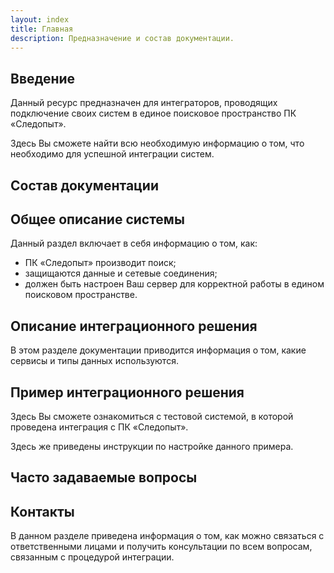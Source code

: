 ```yaml
---
layout: index
title: Главная
description: Предназначение и состав документации.
---
```

<section markdown='1'>
<div class='page-header'>
  <h1 id='overview'>Введение</h1>
</div>

Данный ресурс предназначен для интеграторов, проводящих подключение своих систем в единое поисковое пространство ПК «Следопыт».

Здесь Вы сможете найти всю необходимую информацию о том, что необходимо для успешной интеграции систем.

</section>

<section markdown='1'>
<div class='page-header'>
  <h1 id='content'>Состав документации</h1>
</div>

## Общее описание системы

Данный раздел включает в себя информацию о том, как:

* ПК «Следопыт» производит поиск;
* защищаются данные и сетевые соединения;
* должен быть настроен Ваш сервер для корректной работы в едином поисковом пространстве.

## Описание интеграционного решения

В этом разделе документации приводится информация о том, какие сервисы и типы данных используются.

## Пример интеграционного решения

Здесь Вы сможете ознакомиться с тестовой системой, в которой проведена интеграция с ПК «Следопыт».

Здесь же приведены инструкции по настройке данного примера.

## Часто задаваемые вопросы

## Контакты

В данном разделе приведена информация о том, как можно связаться с ответственными лицами и получить консультации по всем вопросам, связанным с процедурой интеграции.

</section>
